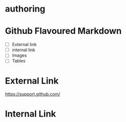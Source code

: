 # authoring
# Github Flavoured Markdown
- [ ] External link
- [ ] internal link
- [ ] Images
- [ ] Tables
# External Link
https://support.github.com/
# Internal Link 
